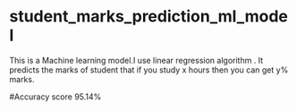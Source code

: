 # student_marks_prediction_ml_model

This is a Machine learning model.I use linear regression algorithm . It predicts the marks of student that if you study x hours then you can get y% marks.

#Accuracy score
95.14%

